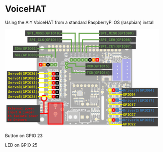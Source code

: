 # VoiceHAT
Using the AIY VoiceHAT from a standard RaspberryPi OS (raspbian) install


![](voiceHAT.png)

Button on GPIO 23

LED on GPIO 25

